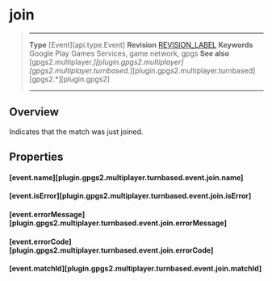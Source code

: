 # join

> --------------------- ------------------------------------------------------------------------------------------
> __Type__              [Event][api.type.Event]
> __Revision__          [REVISION_LABEL](REVISION_URL)
> __Keywords__          Google Play Games Services, game network, gpgs
> __See also__          [gpgs2.multiplayer.*][plugin.gpgs2.multiplayer]
>                       [gpgs2.multiplayer.turnbased.*][plugin.gpgs2.multiplayer.turnbased]
>                       [gpgs2.*][plugin.gpgs2]
> --------------------- ------------------------------------------------------------------------------------------

## Overview

Indicates that the match was just joined.

## Properties

#### [event.name][plugin.gpgs2.multiplayer.turnbased.event.join.name]

#### [event.isError][plugin.gpgs2.multiplayer.turnbased.event.join.isError]

#### [event.errorMessage][plugin.gpgs2.multiplayer.turnbased.event.join.errorMessage]

#### [event.errorCode][plugin.gpgs2.multiplayer.turnbased.event.join.errorCode]

#### [event.matchId][plugin.gpgs2.multiplayer.turnbased.event.join.matchId]
